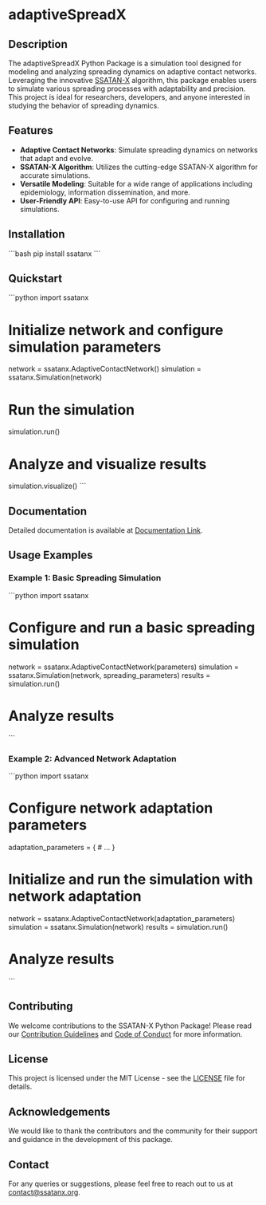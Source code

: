 # adaptiveSpreadX

## Description
The adaptiveSpreadX Python Package is a simulation tool designed for modeling and analyzing spreading dynamics on adaptive contact networks. Leveraging the innovative [SSATAN-X](		https://doi.org/10.1051/mmnp/2022035) algorithm, this package enables users to simulate various spreading processes with adaptability and precision. This project is ideal for researchers, developers, and anyone interested in studying the behavior of spreading dynamics.

## Features

- **Adaptive Contact Networks**: Simulate spreading dynamics on networks that adapt and evolve.
- **SSATAN-X Algorithm**: Utilizes the cutting-edge SSATAN-X algorithm for accurate simulations.
- **Versatile Modeling**: Suitable for a wide range of applications including epidemiology, information dissemination, and more.
- **User-Friendly API**: Easy-to-use API for configuring and running simulations.

## Installation

\```bash
pip install ssatanx
\```

## Quickstart

\```python
import ssatanx

# Initialize network and configure simulation parameters
network = ssatanx.AdaptiveContactNetwork()
simulation = ssatanx.Simulation(network)

# Run the simulation
simulation.run()

# Analyze and visualize results
simulation.visualize()
\```

## Documentation

Detailed documentation is available at [Documentation Link](#).

## Usage Examples

### Example 1: Basic Spreading Simulation

\```python
import ssatanx

# Configure and run a basic spreading simulation
network = ssatanx.AdaptiveContactNetwork(parameters)
simulation = ssatanx.Simulation(network, spreading_parameters)
results = simulation.run()

# Analyze results
\```

### Example 2: Advanced Network Adaptation

\```python
import ssatanx

# Configure network adaptation parameters
adaptation_parameters = {
    # ...
}

# Initialize and run the simulation with network adaptation
network = ssatanx.AdaptiveContactNetwork(adaptation_parameters)
simulation = ssatanx.Simulation(network)
results = simulation.run()

# Analyze results
\```

## Contributing

We welcome contributions to the SSATAN-X Python Package! Please read our [Contribution Guidelines](CONTRIBUTING.md) and [Code of Conduct](CODE_OF_CONDUCT.md) for more information.

## License

This project is licensed under the MIT License - see the [LICENSE](LICENSE) file for details.

## Acknowledgements

We would like to thank the contributors and the community for their support and guidance in the development of this package.

## Contact

For any queries or suggestions, please feel free to reach out to us at [contact@ssatanx.org](mailto:contact@ssatanx.org).
